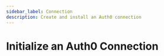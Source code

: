 ```yaml
---
sidebar_label: Connection
description: Create and install an Auth0 connection
---
```


# Initialize an Auth0 Connection

